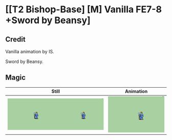 # [\[T2 Bishop-Base\] \[M\] Vanilla FE7-8 +Sword by Beansy]

## Credit

Vanilla animation by IS.

Sword by Beansy.
	
## Magic

| Still | Animation |
| :---: | :-------: |
| ![Magic still](./Magic_000.png) | ![Magic animation](./Magic.gif) |
